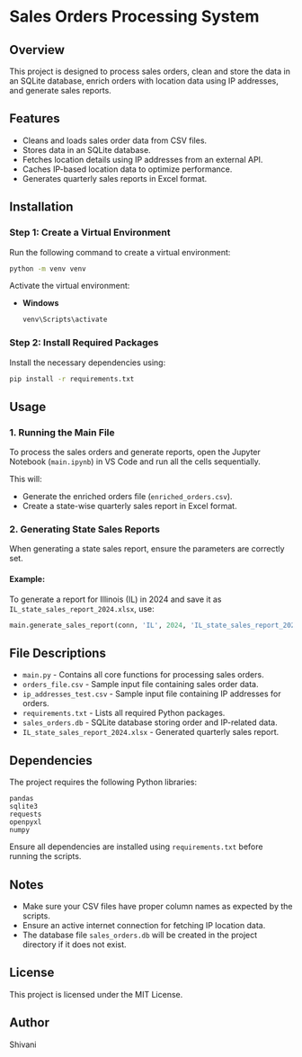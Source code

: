 # Sales Orders Processing System

## Overview
This project is designed to process sales orders, clean and store the data in an SQLite database, enrich orders with location data using IP addresses, and generate sales reports.

## Features
- Cleans and loads sales order data from CSV files.
- Stores data in an SQLite database.
- Fetches location details using IP addresses from an external API.
- Caches IP-based location data to optimize performance.
- Generates quarterly sales reports in Excel format.

## Installation
### Step 1: Create a Virtual Environment
Run the following command to create a virtual environment:
```bash
python -m venv venv
```

Activate the virtual environment:
- **Windows**
  ```bash
  venv\Scripts\activate
  ```

### Step 2: Install Required Packages
Install the necessary dependencies using:
```bash
pip install -r requirements.txt
```

## Usage
### 1. Running the Main File
To process the sales orders and generate reports, open the Jupyter Notebook (`main.ipynb`) in VS Code and run all the cells sequentially.

This will:
- Generate the enriched orders file (`enriched_orders.csv`).
- Create a state-wise quarterly sales report in Excel format.

### 2. Generating State Sales Reports
When generating a state sales report, ensure the parameters are correctly set.

#### Example:
To generate a report for Illinois (IL) in 2024 and save it as `IL_state_sales_report_2024.xlsx`, use:
```python
main.generate_sales_report(conn, 'IL', 2024, 'IL_state_sales_report_2024.xlsx')
```

## File Descriptions
- `main.py` - Contains all core functions for processing sales orders.
- `orders_file.csv` - Sample input file containing sales order data.
- `ip_addresses_test.csv` - Sample input file containing IP addresses for orders.
- `requirements.txt` - Lists all required Python packages.
- `sales_orders.db` - SQLite database storing order and IP-related data.
- `IL_state_sales_report_2024.xlsx` - Generated quarterly sales report.

## Dependencies
The project requires the following Python libraries:
```
pandas
sqlite3
requests
openpyxl
numpy
```
Ensure all dependencies are installed using `requirements.txt` before running the scripts.

## Notes
- Make sure your CSV files have proper column names as expected by the scripts.
- Ensure an active internet connection for fetching IP location data.
- The database file `sales_orders.db` will be created in the project directory if it does not exist.

## License
This project is licensed under the MIT License.

## Author
Shivani

